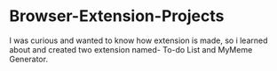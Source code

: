# Browser-Extension-Projects
I was curious and wanted to know how extension is made, so i learned about and created two extension named- To-do List and MyMeme Generator.
